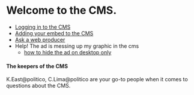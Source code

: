 # Welcome to the CMS.

* [Logging in to the CMS](/tipsheets/cms-embeds/getting-set-up-in-the-cms.md)
* [Adding your embed to the CMS](/tipsheets/cms-embeds/plugging-your-embed-into-the-cms.md)
* [Ask a web producer](/tipsheets/cms-embeds/ask-a-web-producer.md)
* Help! The ad is messing up my graphic in the cms
  * [how to hide the ad on desktop only](/tipsheets/cms-embeds/hide-the-cube-ad-on-desktop.md)

#### 

#### The keepers of the CMS

K.East@politico, C.Lima@politico are your go-to people when it comes to questions about the CMS.

